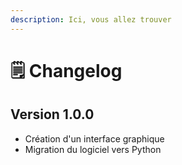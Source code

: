 ```yaml
---
description: Ici, vous allez trouver
---
```


# 🗒️ Changelog

## Version 1.0.0

* Création d'un interface graphique
* Migration du logiciel vers Python
